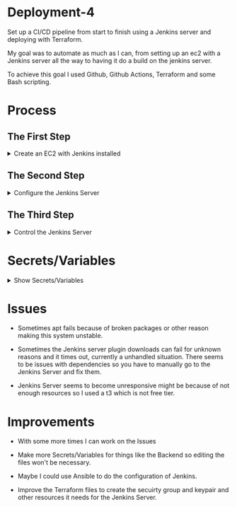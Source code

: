 # Deployment-4

Set up a CI/CD pipeline from start to finish using a Jenkins server and deploying with Terraform. 

My goal was to automate as much as I can, from setting up an ec2 with a Jenkins server all the way to having it do a build on the jenkins server. 

To achieve this goal I used Github, Github Actions, Terraform and some Bash scripting. 

# Process

## The First Step

<details>

<summary>Create an EC2 with Jenkins installed</summary>

<br>

- I used a GitHub Actions work flow to achieve this along with GitHub Secrets to create variables and pass arugments or replace place holders such as `~User~`. 

- The workflow [Deploy-Jenkins](https://github.com/RichardDeodutt/Deployment-4/blob/main/.github/workflows/Deploy-Jenkins.yml) will use the terraform files for [Jenkins](https://github.com/RichardDeodutt/Deployment-4/tree/main/Terraform/Jenkins) to create a EC2 and install Jenkins along with everything the server should have in it such as Terraform. It uses `SSH` and [Bash scripts](https://github.com/RichardDeodutt/Deployment-4/tree/main/Scripts) to install Jenkins and the other software needed. This assumes you already have a `keypair` created and a `security group` with port `22` and `80` open to use. You need to change the `keypair` and `security group` names in the terraform files to yours along with using your `region`. 

- To store the state file I used a `S3 bucket` and a `Dynamodb table` to store a `statelock`. There are more terraform files for the [Backend](https://github.com/RichardDeodutt/Deployment-4/tree/main/Terraform/Remote-S3) to create it but this needs to be changed to be `unique`, it can't be the same as mine. I created the workflow [Init-Remote-Statefile](https://github.com/RichardDeodutt/Deployment-4/blob/main/.github/workflows/Init-Remote-Statefile.yml) to initialize the backend. 

- Using the state file I created a workflow [Release-Jenkins](https://github.com/RichardDeodutt/Deployment-4/blob/main/.github/workflows/Release-Jenkins.yml) to `destroy` the infrastructure when done with it. 

- I created a workflow [Redeploy-Jenkins](https://github.com/RichardDeodutt/Deployment-4/blob/main/.github/workflows/Redeploy-Jenkins.yml) to saved time if I wanted to `restart from scratch` by first `destroying` the infrastructure and then `creating` it again. It `recreates` everything from scratch. 

- The workflows that deploy the Jenkins server do some inital configurations using the Jenkins API, Jenkins CLI and a generated [Groovy script](https://github.com/RichardDeodutt/Deployment-4/blob/main/Configs/jenkins-configure.groovy) to setup things such as the username, password and plugins. 

- (Nginx)[https://github.com/RichardDeodutt/Deployment-4/blob/main/Configs/server-nginx-default] is used as a reverse proxy to use port 80. 

</details>

## The Second Step

<details>

<summary>Configure the Jenkins Server</summary>

<br>

- I created a workflow [Post-Config-Jenkins](https://github.com/RichardDeodutt/Deployment-4/blob/main/.github/workflows/Post-Config-Jenkins.yml) to configure Jenkins so you don't have to use the web UI. It uses SSH to run scripts that uses the Jenkins CLI and some [xml templates](https://github.com/RichardDeodutt/Deployment-4/tree/main/Configs).

- It creates the [Secrets](https://github.com/RichardDeodutt/Deployment-4/blob/main/Configs/credential-secret-jenkins-default.xml) and [Credentials](https://github.com/RichardDeodutt/Deployment-4/blob/main/Configs/credential-cred-jenkins-default.xml) and also the [build job or project](https://github.com/RichardDeodutt/Deployment-4/blob/main/Configs/job-build-jenkins-default.xml) for Deployment-4 while making sure it `dosn't run automatically` by canceling the first auto build. 

</details>

## The Third Step

<details>

<summary>Control the Jenkins Server</summary>

<br>

- I made a workflow [Execute-Jenkins-Build-Job](https://github.com/RichardDeodutt/Deployment-4/blob/main/.github/workflows/Execute-Jenkins-Build-Job.yml) that allows me to run the `build job`  without using the web UI all from the `Github Actions` page. I could use a `webhook` and `update` the `forked repository` to automatically have it `build` but this workflow gived me the ability to run the build `whenever` I want. 

- I also made a workflow [Update-Forked-Repo](https://github.com/RichardDeodutt/Deployment-4/blob/main/.github/workflows/Update-Forked-Repo.yml) that allow me to automatically update the forked repo with the changes in the [Modified-Application-Files](https://github.com/RichardDeodutt/Deployment-4/tree/main/Modified-Application-Files) directory. I make the changes `manually` to `Modified-Application-Files` and once this repository is `updated` I can run this workflow to `update` the `forked` repository automatically. 

- There is also a workflow [Build-and-Test](https://github.com/RichardDeodutt/Deployment-4/blob/main/.github/workflows/Build-and-Test.yml) I made to do unit tests on the scripts to make sure they don't break accidentally. 

- The scripts in the [Runners](https://github.com/RichardDeodutt/Deployment-4/tree/main/Runners) directory run the scrips in the [Scripts](https://github.com/RichardDeodutt/Deployment-4/tree/main/Scripts) directory. 

</details>

# Secrets/Variables

<details>

<summary>Show Secrets/Variables</summary>

<br>

- AWS_ACCESS_KEY_ID 

    - AWS IAM User with AdministratorAccess, their Access Key ID. 

        Example Below: 

        ```
        AKIAXIDF5EYC4GKLMXNZ
        ```

- AWS_SECRET_ACCESS_KEY 

    - AWS IAM User with AdministratorAccess, their Secret Access Key ID. 

        Example Below: 

        ```
        nhsi9mxRJfZYUx/HKS4jJ1rK4tcbJwH+pzg3I+nD
        ```

- AWS_SSH_KEY_BASE64 

    - AWS SSH Key Pair to SSH into the Jenkins Server EC2 in base64 format using the base64 command. 

        Example Below: 

        ```
        cat ~/.ssh/Tokyo.pem | base64
        ```

- JENKINS_USERNAME 

    - Desired Jenkins username to create the Jenkins Server with. 

        Example Below: 

        ```
        Jeff
        ```

- JENKINS_PASSWORD 

    - Desired Jenkins password to create the Jenkins Server with. 

        Example Below: 

        ```
        password1234
        ```

- JENKINS_EMAIL 

    - Desired Jenkins admin email to create the Jenkins Server with. 

        Example Below: 

        ```
        Jeff@gmail.com
        ```

- USER_GITHUB_USERNAME 

    - Your Github Username to access your forked repo. 

        Example Below: 

        ```
        BossJeff
        ```

- USER_GITHUB_TOKEN 

    - Your Github Personal Access token to access your forked repo. 

        Example Below: 

        ```
        ghp_l5W2WQ0vrQIOaNmApxv2ygBIvDXoxj2EllWd
        ```

- JENKINS_JOB_NAME 

    - The name of the Build Job or Project Jenkins uses. 

        Example Below: 

        ```
        Deployment-4
        ```

- JENKINS_GITHUB_REPO_URL 

    - The url of the forked repo. 

        Example Below: 

        ```
        https://github.com/RichardDeodutt/kuralabs_deployment_4
        ```

- THIS_GITHUB_REPO_URL

    - The url of this repo or if this is a fork of the original then the url of this forked repo. 
    
        Example Below: 

        ```
        https://github.com/RichardDeodutt/Deployment-4
        ```

- USER_GITHUB_SSH_KEY_BASE64

    - Your GitHub SSH key to do a push in base64 format using the base64 command. 

        Example Below: 

        ```
        cat ~/.ssh/id_rsa | base64
        ```

- USER_GITHUB_EMAIL

    - Your GitHub email to author a commit can be the same as the JENKINS_EMAIL. 

        Example Below: 

        ```
        Jeff@gmail.com
        ```

</details>

# Issues 

- Sometimes apt fails because of broken packages or other reason making this system unstable.

- Sometimes the Jenkins server plugin downloads can fail for unknown reasons and it times out, currently a unhandled situation. There seems to be issues with dependencies so you have to manually go to the Jenkins Server and fix them. 

- Jenkins Server seems to become unresponsive might be because of not enough resources so I used a t3 which is not free tier. 

# Improvements 

- With some more times I can work on the Issues

- Make more Secrets/Variables for things like the Backend so editing the files won't be necessary. 

- Maybe I could use Ansible to do the configuration of Jenkins. 

- Improve the Terraform files to create the secuirty group and keypair and other resources it needs for the Jenkins Server. 
